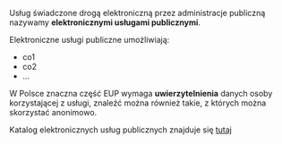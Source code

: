 Usług świadczone drogą elektroniczną przez administracje publiczną nazywamy **elektronicznymi usługami publicznymi**.

Elektroniczne usługi publiczne umożliwiają:

* co1
* co2
* ...

W Polsce znaczna część EUP                           wymaga **uwierzytelnienia** danych osoby korzystającej z usługi, znaleźć można również takie, z których można skorzystać anonimowo.

Katalog elektronicznych usług publicznych znajduje się [tutaj](podacURL) 